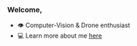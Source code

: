 <h3 align="left"><strong>Welcome,</strong></h3>

<ul>

<li>👁️ Computer-Vision & Drone enthusiast</li>

<li>💻 Learn more about me <u><a href="https://noahvelasco.github.io" target="_blank">here</a></u></li>

</ul>
